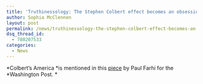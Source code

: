 ```yaml
---
title: 'Truthinessology: The Stephen Colbert effect becomes an obsession in academia'
author: Sophia McClennen
layout: post
permalink: /news/truthinessology-the-stephen-colbert-effect-becomes-an-obsession-in-academia/
dsq_thread_id:
  - 780207533
categories:
  - News
---
```

*Colbert&#8217;s America *is mentioned in this [piece][1] by Paul Farhi for the *Washington Post. *

 [1]: http://www.washingtonpost.com/lifestyle/style/truthinessology-the-stephen-colbert-effect-becomes-an-obsession-in-academia/2012/07/09/gJQAYgiHZW_story.html